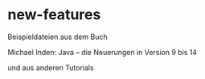 # new-features

Beispieldateien aus dem Buch

Michael Inden: Java – die Neuerungen
in Version 9 bis 14

und aus anderen Tutorials